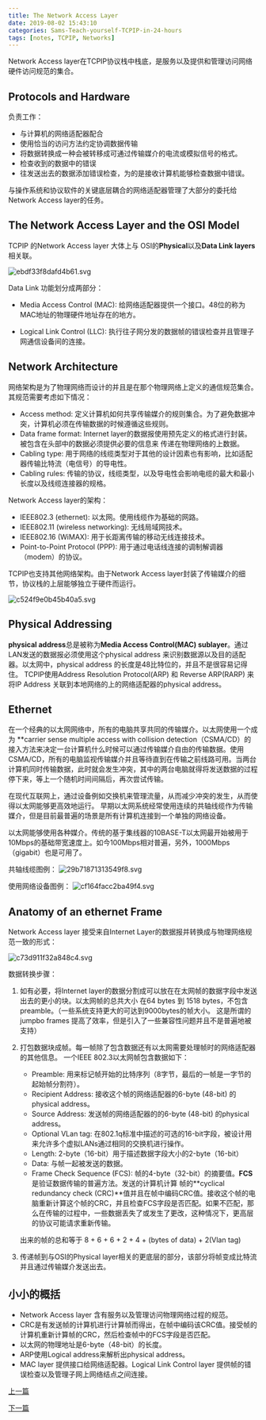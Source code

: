 ```yaml
---
title: The Network Access Layer
date: 2019-08-02 15:43:10
categories: Sams-Teach-yourself-TCPIP-in-24-hours
tags: [notes, TCPIP, Networks]
---
```


Network Access layer在TCPIP协议栈中栈底，是服务以及提供和管理访问网络硬件访问规范的集合。

## Protocols and Hardware

负责工作：

- 与计算机的网络适配器配合
- 使用恰当的访问方法约定协调数据传输
- 将数据转换成一种会被转移成可通过传输媒介的电流或模拟信号的格式。
- 检查收到的数据中的错误
- 往发送出去的数据添加错误检查，为的是接收计算机能够检查数据中错误。

与操作系统和协议软件的关键底层耦合的网络适配器管理了大部分的委托给Network Access layer的任务。

## The Network Access Layer and the OSI Model

TCPIP 的Network Access layer 大体上与 OSI的**Physical**以及**Data Link layers**相关联。

![ebdf33f8dafd4b61.svg](https://i.quantuminit.com/ebdf33f8dafd4b61.svg)

Data Link 功能划分成两部分：

- Media Access Control (MAC): 给网络适配器提供一个接口。48位的称为MAC地址的物理硬件地址存在的地方。

- Logical Link Control (LLC): 执行往子网分发的数据帧的错误检查并且管理子网通信设备间的连接。

## Network Architecture

网络架构是为了物理网络而设计的并且是在那个物理网络上定义的通信规范集合。其规范需要考虑如下情况：

- Access method: 定义计算机如何共享传输媒介的规则集合。为了避免数据冲突，计算机必须在传输数据的时候遵循这些规则。
- Data frame format: Internet layer的数据报使用预先定义的格式进行封装。被包含在头部中的数据必须提供必要的信息来
传递在物理网络的上数据。
- Cabling type: 用于网络的线缆类型对于其他的设计因素也有影响，比如适配器传输比特流（电信号）的导电性。
- Cabling rules: 传输的协议，线缆类型，以及导电性会影响电缆的最大和最小长度以及线缆连接器的规格。

Network Access layer的架构：

- IEEE802.3 (ethernet): 以太网。使用线缆作为基础的网路。
- IEEE802.11 (wireless networking): 无线局域网技术。
- IEEE802.16 (WiMAX): 用于长距离传输的移动无线连接技术。
- Point-to-Point Protocol (PPP): 用于通过电话线连接的调制解调器（modem）的协议。

TCPIP也支持其他网络架构。由于Network Access layer封装了传输媒介的细节，协议栈的上层能够独立于硬件而运行。

![c524f9e0b45b40a5.svg](https://i.quantuminit.com/c524f9e0b45b40a5.svg)

## Physical Addressing

**physical address**总是被称为**Media Access Control(MAC) sublayer**。通过LAN发送的数据报必须使用这个physical address 来识别数据源以及目的适配器。以太网中，physical address 的长度是48比特位的，并且不是很容易记得住。
TCPIP使用Address Resolution Protocol(ARP) 和 Reverse ARP(RARP) 来将IP Address 关联到本地网络的上的网络适配器的physical address。

## Ethernet

在一个经典的以太网网络中，所有的电脑共享共同的传输媒介。以太网使用一个成为 **carrier sense multiple access with collision detection（CSMA/CD）的接入方法来决定一台计算机什么时候可以通过传输媒介自由的传输数据。使用CSMA/CD，所有的电脑监视传输媒介并且等待直到在传输之前线路可用。当两台计算机同时传输数据，此时就会发生冲突，其中的两台电脑就得将发送数据的过程停下来，等上一个随机时间间隔后，再次尝试传输。

在现代互联网上，通过设备例如交换机来管理流量，从而减少冲突的发生，从而使得以太网能够更高效地运行。
早期以太网系统经常使用连续的共轴线缆作为传输媒介，但是目前最普遍的场景是所有计算机连接到一个单独的网络设备。

以太网能够使用各种媒介。传统的基于集线器的10BASE-T以太网最开始被用于10Mbps的基础带宽速度上。如今100Mbps相对普遍，另外，1000Mbps（gigabit）也是可用了。

共轴线缆图例：
![29b71871313549f8.svg](https://i.quantuminit.com/29b71871313549f8.svg)

使用网络设备图例：
![cf164facc2ba49f4.svg](https://i.quantuminit.com/cf164facc2ba49f4.svg)

## Anatomy of an ethernet Frame

Network Access layer 接受来自Internet Layer的数据报并转换成与物理网络规范一致的形式：

![c73d911f32a848c4.svg](https://i.quantuminit.com/c73d911f32a848c4.svg)

数据转换步骤：

1. 如有必要，将Internet layer的数据分割成可以放在在太网帧的数据字段中发送出去的更小的块。以太网帧的总共大小
在64 bytes 到 1518 bytes，不包含preamble。（一些系统支持更大的可达到9000bytes的帧大小。
这是所谓的jumpbo frames 提高了效率，但是引入了一些兼容性问题并且不是普遍地被支持）

2. 打包数据块成帧。每一帧除了包含数据还有以太网需要处理帧时的网络适配器的其他信息。
    一个IEEE 802.3以太网帧包含数据如下：

    - Preamble: 用来标记帧开始的比特序列（8字节，最后的一帧是一字节的起始帧分割符）。
    - Recipient Address: 接收这个帧的网络适配器的6-byte (48-bit) 的physical address。
    - Source Address: 发送帧的网络适配器的的6-byte (48-bit) 的physical address。
    - Optional VLan tag: 在802.1q标准中描述的可选的16-bit字段，被设计用来允许多个虚拟LANs通过相同的交换机进行操作。
    - Length: 2-byte（16-bit）用于描述数据字段大小的2-byte（16-bit）
    - Data: 与帧一起被发送的数据。
    - Frame Check Sequence (FCS): 帧的4-byte（32-bit）的摘要值。**FCS**是验证数据传输的普遍方法。发送的计算机计算
    帧的**cyclical redundancy check (CRC)**值并且在帧中编码CRC值。接收这个帧的电脑重新计算这个帧的CRC，并且检查FCS字段是否匹配。如果不匹配，那么在传输的过程中，一些数据丢失了或发生了更改，这种情况下，更高层的协议可能请求重新传输。

    出来的帧的总和等于 8 + 6 + 6 + 2 + 4 + (bytes of data) + 2(Vlan tag)

3. 传递帧到与OSI的Physical layer相关的更底层的部分，该部分将帧变成比特流并且通过传输媒介发送出去。

## 小小的概括

- Network Access layer 含有服务以及管理访问物理网络过程的规范。
- CRC是有发送帧的计算机进行计算帧而得出，在帧中编码该CRC值。接受帧的计算机重新计算帧的CRC，然后检查帧中的FCS字段是否匹配。
- 以太网的物理地址是6-byte（48-bit）的长度。
- ARP使用Logical address来解析出physical address。
- MAC layer 提供接口给网络适配器。Logical Link Control layer 提供帧的错误检查以及管理子网上网络结点之间连接。

[上一篇](/How-TCP-IP-works)

[下一篇](The-Internet-Layer)
